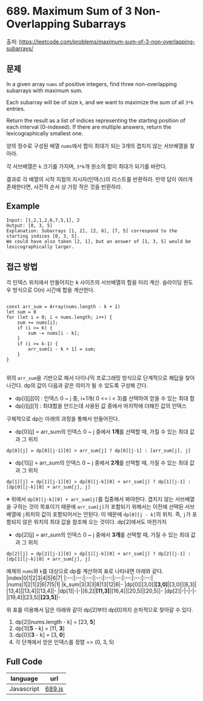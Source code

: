 # 689. Maximum Sum of 3 Non-Overlapping Subarrays

출처: https://leetcode.com/problems/maximum-sum-of-3-non-overlapping-subarrays/

## 문제

In a given array  `nums`  of positive integers, find three non-overlapping subarrays with maximum sum.

Each subarray will be of size  `k`, and we want to maximize the sum of all  `3*k`  entries.

Return the result as a list of indices representing the starting position of each interval (0-indexed). If there are multiple answers, return the lexicographically smallest one.

양의 정수로 구성된 배열 `nums`에서 합이 최대가 되는 3개의 겹치지 않는 서브배열을 찾아라.

각 서브배열은 `k` 크기를 가지며, `3*k`개 원소의 합이 최대가 되기를 바란다.

결과로 각 배열의 시작 지점의 지시자(인덱스)의 리스트를 반환하라. 만약 답이 여러개 존재한다면, 사전적 순서 상 가장 작은 것을 반환하라.

## Example
```
Input: [1,2,1,2,6,7,5,1], 2
Output: [0, 3, 5]
Explanation: Subarrays [1, 2], [2, 6], [7, 5] correspond to the starting indices [0, 3, 5].
We could have also taken [2, 1], but an answer of [1, 3, 5] would be lexicographically larger.
```

## 접근 방법

각 인덱스 위치에서 만들어지는 k 사이즈의 서브배열의 합을 미리 계산. 슬라이딩  윈도우 방식으로 O(n) 시간에 합을 계산한다.
<pre>
<code>
const arr_sum = Array(nums.length - k + 1)
let sum = 0
for (let i = 0; i < nums.length; i++) {
	sum += nums[i];
	if (i >= k) {
		sum -= nums[i - k];
	}
	if (i >= k-1) {
		arr_sum[i - k + 1] = sum;
	}
}
</code>
</pre>

위의 `arr_sum`을 기반으로 해서 다이나믹 프로그래밍 방식으로 단계적으로 해답을 찾아나간다. dp의 값이 다음과 같은 의미가 될 수 있도록 구성해 간다.
- dp[i][j][0] : 인덱스 0 ~ j 중, i+1개( 0 <= i < 3)를 선택하여 얻을 수 있는 최대 합
- dp[i][j][1] : 최대합을 만드는데 사용된 값 중에서 마지막에 더해진 값의 인덱스

구체적으로 dp는 아래의 과정을 통해서 만들어진다.
- dp[0][j] = arr_sum의 인덱스 0 ~ j 중에서 **1개**를 선택할 때, 가질 수 있는 최대 값과 그 위치
```
dp[0][j] = dp[0][j-1][0] > arr_sum[j] ? dp[0][j-1] : [arr_sum[j], j]
```

- dp[1][j] = arr_sum의 인덱스 0 ~ j 중에서 **2개**를 선택할 때, 가질 수 있는 최대 값과 그 위치
```
dp[1][j] = dp[1][j-1][0] > dp[0][j-k][0] + arr_sum[j] ? dp[1][j-1] : [dp[0][j-k][0] + arr_sum[j], j]
```
※ 위에서 `dp[0][j-k][0] + arr_sum[j]`를 집중해서 봐야한다. 겹치지 않는 서브배열을 구하는 것이 목표이기 때문에 `arr_sum[j]`가 포함되기 위해서는 이전에 선택된 서브배열에 `j`위치의 값이 포함되어서는 안된다. 이 때문에 `dp[0][j - k]`의 위치. 즉, `j`가 포함되지 않은 위치의 최대 값을 참조해 오는 것이다. dp[2]에서도 마찬가지

- dp[2][j] = arr_sum의 인덱스 0 ~ j 중에서 **3개**를 선택할 때, 가질 수 있는 최대 값과 그 위치
```
dp[2][j] = dp[2][j-1][0] > dp[1][j-k][0] + arr_sum[j] ? dp[2][j-1] : [dp[1][j-k][0] + arr_sum[j], j]
```

예제의 `nums`와 `k`를 대상으로 dp를 계산하여 표로 나타내면 아래와 같다.
|index|0|1|2|3|4|5|6|7|
|:--:|:--:|:--:|:--:|:--:|:--:|:--:|:--:|:--:|
|nums|1|2|1|2|6|7|5|1|
|k_sum|3|3|3|8|13|12|6|-
|dp[0]|[3,0]|**[3,0]**|[3,0]|[8,3]|[13,4]|[13,4]|[13,4]|-
|dp[1]|-|-|[6,2]|**[11,3]**|[16,4]|[20,5]|[20,5]|-
|dp[2]|-|-|-|-|[19,4]|[23,5]|**[23,5]**|-

위 표를 이용해서 답은 아래와 같이 dp[2]부터 dp[0]까지 순차적으로 찾아갈 수 있다.
1. dp[2][nums.length - k] = [23, **5**]
2. dp[1][**5** - k] = [11, **3**]
3. dp[0][**3** - k] = [3, **0**]
4. 각 단계에서 얻은 인덱스를 정렬 => (0, 3, 5)

## Full Code
|language|url|
|--------|---|
|Javascript|[689.js](https://github.com/opwe37/Algorithm-Study/blob/master/LeetCode/src/689.js)|

